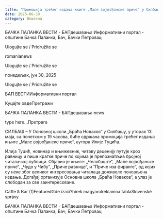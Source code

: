 ```yaml
---
title: "Промоција трећег издања књиге „Мале војвођанске приче“ у Силбашу"
date: 2025-06-30
category: Општина
---
```


БАЧКА ПАЛАНКА ВЕСТИ - БАПдешавања Информативни портал - општине Бачка Паланка, Бач, Бачки Петровац

Ulogujte se / Pridružite se

romanianews

Ulogujte se / Pridružite se

понедељак, јун 30, 2025

Ulogujte se / Pridružite se

БАП ВЕСТИИнформативни портал

Куцајте овдеПретражи

БАЧКА ПАЛАНКА ВЕСТИ - БАПдешавања news

type here...Претрага

СИЛБАШ – У Основној школи „Браћа Новаков“ у Силбашу, у уторак 13. маја, са почетком у 19 часова, биће одржана промоција трећег издања књиге „Мале војвођанске приче“, аутора Илије Туцића.

Илија Туцић, новинар и књижевник, читаву деценију путује кроз равницу и пише кратке приче по којима је препознатљив бројној читалачкој публици. Објавио је књиге: „Челобаште“, „Мале војвођанске приче“, „Чудо у Чибу“, „Приче равнице“, и “Приче иза фиранге”, од којих су неке због великог интересовања читалаца доживеле поновљена издања.
Догађај организује Основна школа „Браћа Новаков“, а улаз је слободан за све заинтересоване.

Caffe & Bar (1)FeaturedGde izaći?hírek magyarulreklamna tablaSlovenské správy

БАЧКА ПАЛАНКА ВЕСТИ - БАПдешавања Информативни портал - општине Бачка Паланка, Бач, Бачки Петровац
